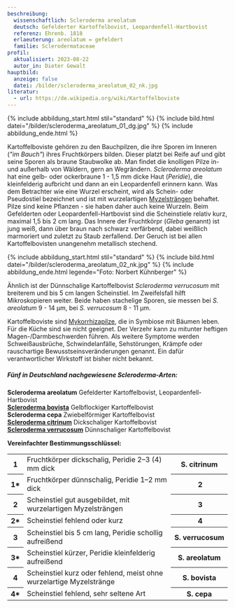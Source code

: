 ```yaml
---
beschreibung:
  wissenschaftlich: Scleroderma areolatum
  deutsch: Gefelderter Kartoffelbovist, Leopardenfell-Hartbovist
  referenz: Ehrenb. 1818
  erlaeuterung: areolatum = gefeldert
  familie: Sclerodermataceae
profil:
  aktualisiert: 2023-08-22
  autor_in: Dieter Gewalt
hauptbild:
  anzeige: false
  datei: /bilder/scleroderma_areolatum_02_nk.jpg
literatur:
  - url: https://de.wikipedia.org/wiki/Kartoffelboviste
---
```

{% include abbildung_start.html stil="standard" %}
{% include bild.html datei="/bilder/scleroderma_areolatum_01_dg.jpg" %}
{% include abbildung_ende.html %}

Kartoffelboviste gehören zu den Bauchpilzen, die ihre Sporen im Inneren (*"im Bauch"*) ihres Fruchtkörpers bilden. Dieser platzt bei Reife auf und gibt seine Sporen als braune Staubwolke ab. Man findet die knolligen Pilze in- und außerhalb von Wäldern, gern an Wegrändern. *Scleroderma areolatum* hat eine gelb- oder ockerbraune 1 - 1,5 mm dicke Haut (*Peridie*), die kleinfelderig aufbricht und dann an ein Leopardenfell erinnern kann. Was dem Betrachter wie eine Wurzel erscheint, wird als Schein- oder Pseudostiel bezeichnet und ist mit wurzelartigen [Myzelsträngen](Myzel "Glossar") behaftet. Pilze sind keine Pflanzen - sie haben daher auch keine Wurzeln. Beim Gefelderten oder Leopardenfell-Hartbovist sind die Scheinstiele relativ kurz, maximal 1,5 bis 2 cm lang. Das Innere der Fruchtkörpr (*Gleba* genannt) ist jung weiß, dann über braun nach schwarz verfärbend, dabei weißlich marmoriert und zuletzt zu Staub zerfallend. Der Geruch ist bei allen Kartoffelbovisten unangenehm metallisch stechend.

{% include abbildung_start.html stil="standard" %}
{% include bild.html datei="/bilder/scleroderma_areolatum_02_nk.jpg" %}
{% include abbildung_ende.html legende="Foto: Norbert Kühnberger" %}

Ähnlich ist der Dünnschalige Kartoffelbovist *Scleroderma verrucosum* mit breiterem und bis 5 cm langen Scheinstiel. Im Zweifelsfall hilft Mikroskopieren weiter. Beide haben stachelige Sporen, sie messen bei *S. areolatum* 9 - 14 µm, bei *S. verrucosum* 8 - 11 µm.

Kartoffelboviste sind [Mykorrhizapilze](Mykorrhiza "Glossar"), die in Symbiose mit Bäumen leben. Für die Küche sind sie nicht geeignet. Der Verzehr kann zu mitunter heftigen Magen-/Darmbeschwerden führen. Als weitere Symptome werden Schweißausbrüche, Schwindelanfälle, Sehstörungen, Krämpfe oder rauschartige Bewusstseinsveränderungen genannt. Ein dafür verantwortlicher Wirkstoff ist bisher nicht bekannt.

##### Fünf in Deutschland nachgewiesene Scleroderma-Arten:

**Scleroderma areolatum** Gefelderter Kartoffelbovist, Leopardenfell-Hartbovist\
**[Scleroderma bovista](/pilze/scleroderma-bovista-netzsporiger-kartoffelbovist)** Gelbflockiger Kartoffelbovist\
**Scleroderma cepa** Zwiebelförmiger Kartoffelbovist\
**[Scleroderma citrinum](/pilze/scleroderma-citrinum-dickschaliger-kartoffelbovist)** Dickschaliger Kartoffelbovist\
**[Scleroderma verrucosum](/pilze/scleroderma-verrucosum-dünnschaliger-kartoffenbovist)** Dünnschaliger Kartoffelbovist

**Vereinfachter Bestimmungsschlüssel:**

<div class="table-responsive">
<table class="table">
<tr>
  <th>1</th>
  <td>Fruchtkörper dickschalig, Peridie 2–3 (4) mm dick</td>
  <th>S. citrinum</th>
</tr>
<tr>
  <th>1*</th>
  <td>Fruchtkörper dünnschalig, Peridie 1–2 mm dick</td>
  <th><i class="fas fa-arrow-right"></i> 2</th>
</tr>
<tr>
  <th>2</th>
  <td>Scheinstiel gut ausgebildet, mit wurzelartigen Myzelsträngen</td>
  <th><i class="fas fa-arrow-right"></i> 3</th>
</tr>
<tr>
  <th>2*</th>
  <td>Scheinstiel fehlend oder kurz</td>
  <th><i class="fas fa-arrow-right"></i> 4</th>
</tr>
<tr>
  <th>3</th>
  <td>Scheinstiel bis 5 cm lang, Peridie schollig aufreißend</td>
  <th>S. verrucosum</th>
</tr>
<tr>
  <th>3*</th>
  <td>Scheinstiel kürzer, Peridie kleinfelderig aufreißend</td>
  <th>S. areolatum</th>
</tr>
<tr>
  <th>4</th>
  <td>Scheinstiel kurz oder fehlend, meist ohne wurzelartige Myzelstränge</td>
  <th>S. bovista</th>
</tr>
<tr>
  <th>4*</th>
  <td>Scheinstiel fehlend, sehr seltene Art</td>
  <th>S. cepa</th>
</tr>
</table>
</div>